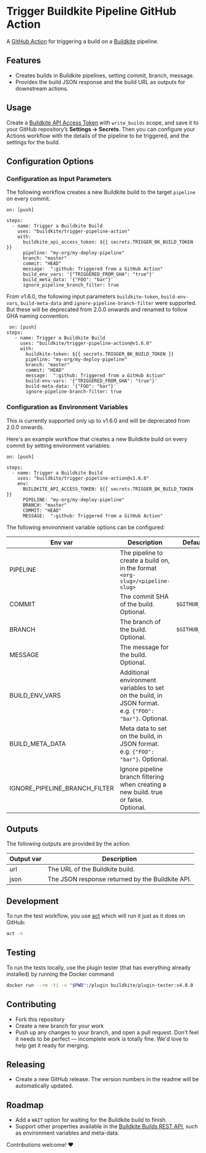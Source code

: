 # Trigger Buildkite Pipeline GitHub Action

A [GitHub Action](https://github.com/actions) for triggering a build on a [Buildkite](https://buildkite.com/) pipeline.

## Features

* Creates builds in Buildkite pipelines, setting commit, branch, message.
* Provides the build JSON response and the build URL as outputs for downstream actions.

## Usage

Create a [Buildkite API Access Token](https://buildkite.com/docs/apis/rest-api#authentication) with `write_builds` scope, and save it to your GitHub repository’s **Settings → Secrets**. Then you can configure your Actions workflow with the details of the pipeline to be triggered, and the settings for the build.


## Configuration Options

### Configuration as Input Parameters

The following workflow creates a new Buildkite build to the target `pipeline` on every commit.

```
on: [push]

steps:
  - name: Trigger a Buildkite Build
    uses: "buildkite/trigger-pipeline-action"
    with:
      buildkite_api_access_token: ${{ secrets.TRIGGER_BK_BUILD_TOKEN }} 
      pipeline: "my-org/my-deploy-pipeline"
      branch: "master"
      commit: "HEAD"
      message:  ":github: Triggered from a GitHub Action"
      build_env_vars: '{"TRIGGERED_FROM_GHA": "true"}'
      build_meta_data: '{"FOO": "bar"}'
      ignore_pipeline_branch_filter: true     
```

From v1.6.0, the following input parameters `buildkite-token`, `build-env-vars`, `build-meta-data` and `ignore-pipeline-branch-filter` were supported. But these will be deprecated from 2.0.0 onwards and renamed to follow GHA naming convention.

```
 on: [push]
steps:
   - name: Trigger a Buildkite Build
     uses: "buildkite/trigger-pipeline-action@v1.6.0"
     with:
       buildkite-token: ${{ secrets.TRIGGER_BK_BUILD_TOKEN }} 
       pipeline: "my-org/my-deploy-pipeline"
       branch: "master"
       commit: "HEAD"
       message:  ":github: Triggered from a GitHub Action"
       build-env-vars: '{"TRIGGERED_FROM_GHA": "true"}'
       build-meta-data: '{"FOO": "bar"}'
       ignore-pipeline-branch-filter: true     
 ```

### Configuration as Environment Variables

This is currently supported only up to v1.6.0 and will be deprecated from 2.0.0 onwards.

Here's an example workflow that creates a new Buildkite build on every commit by setting environment variables:

```
on: [push]

steps:
  - name: Trigger a Buildkite Build
    uses: "buildkite/trigger-pipeline-action@v1.6.0"
    env:
      BUILDKITE_API_ACCESS_TOKEN: ${{ secrets.TRIGGER_BK_BUILD_TOKEN }} 
      PIPELINE: "my-org/my-deploy-pipeline"
      BRANCH: "master"
      COMMIT: "HEAD"
      MESSAGE:  ":github: Triggered from a GitHub Action"
```
The following environment variable options can be configured:

 |Env var|Description|Default|
 |-|-|-|
 |PIPELINE|The pipeline to create a build on, in the format `<org-slug>/<pipeline-slug>`||
 |COMMIT|The commit SHA of the build. Optional.|`$GITHUB_SHA`|
 |BRANCH|The branch of the build. Optional.|`$GITHUB_REF`|
 |MESSAGE|The message for the build. Optional.||
 |BUILD_ENV_VARS|Additional environment variables to set on the build, in JSON format. e.g. `{"FOO": "bar"}`. Optional. ||
 |BUILD_META_DATA|Meta data to set on the build, in JSON format. e.g. `{"FOO": "bar"}`. Optional. ||
 |IGNORE_PIPELINE_BRANCH_FILTER | Ignore pipeline branch filtering when creating a new build. true or false. Optional. ||

## Outputs

The following outputs are provided by the action:

|Output var|Description|
|-|-|
|url|The URL of the Buildkite build.|
|json|The JSON response returned by the Buildkite API.|


## Development

To run the test workflow, you use [act](https://github.com/nektos/act) which will run it just as it does on GitHub:

```bash
act -n
```

## Testing

To run the tests locally, use the plugin tester (that has everything already installed) by running the Docker command

```bash
docker run --rm -ti -v "$PWD":/plugin buildkite/plugin-tester:v4.0.0
```

## Contributing

* Fork this repository
* Create a new branch for your work
* Push up any changes to your branch, and open a pull request. Don't feel it needs to be perfect — incomplete work is totally fine. We'd love to help get it ready for merging.

## Releasing

* Create a new GitHub release. The version numbers in the readme will be automatically updated.

## Roadmap

* Add a `WAIT` option for waiting for the Buildkite build to finish.
* Support other properties available in the [Buildkite Builds REST API](https://buildkite.com/docs/apis/rest-api/builds#create-a-build), such as environment variables and meta-data.

Contributions welcome! ❤️
